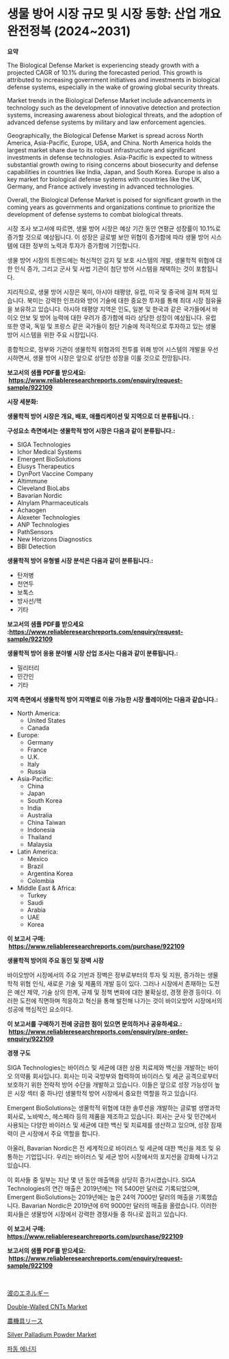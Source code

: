<p><h1>생물 방어 시장 규모 및 시장 동향: 산업 개요 완전정복 (2024~2031)</h1></p><p><strong>요약</strong></p>
<p><p>The Biological Defense Market is experiencing steady growth with a projected CAGR of 10.1% during the forecasted period. This growth is attributed to increasing government initiatives and investments in biological defense systems, especially in the wake of growing global security threats. </p><p>Market trends in the Biological Defense Market include advancements in technology such as the development of innovative detection and protection systems, increasing awareness about biological threats, and the adoption of advanced defense systems by military and law enforcement agencies.</p><p>Geographically, the Biological Defense Market is spread across North America, Asia-Pacific, Europe, USA, and China. North America holds the largest market share due to its robust infrastructure and significant investments in defense technologies. Asia-Pacific is expected to witness substantial growth owing to rising concerns about biosecurity and defense capabilities in countries like India, Japan, and South Korea. Europe is also a key market for biological defense systems with countries like the UK, Germany, and France actively investing in advanced technologies.</p><p>Overall, the Biological Defense Market is poised for significant growth in the coming years as governments and organizations continue to prioritize the development of defense systems to combat biological threats. </p><p>시장 조사 보고서에 따르면, 생물 방어 시장은 예상 기간 동안 연평균 성장률이 10.1%로 증가할 것으로 예상됩니다. 이 성장은 글로벌 보안 위협이 증가함에 따라 생물 방어 시스템에 대한 정부의 노력과 투자가 증가함에 기인합니다.</p><p>생물 방어 시장의 트렌드에는 혁신적인 감지 및 보호 시스템의 개발, 생물학적 위협에 대한 인식 증가, 그리고 군사 및 사법 기관이 첨단 방어 시스템을 채택하는 것이 포함됩니다.</p><p>지리적으로, 생물 방어 시장은 북미, 아시아 태평양, 유럽, 미국 및 중국에 걸쳐 퍼져 있습니다. 북미는 강력한 인프라와 방어 기술에 대한 중요한 투자를 통해 최대 시장 점유율을 보유하고 있습니다. 아시아 태평양 지역은 인도, 일본 및 한국과 같은 국가들에서 바이오 안보 및 방어 능력에 대한 우려가 증가함에 따라 상당한 성장이 예상됩니다. 유럽 또한 영국, 독일 및 프랑스 같은 국가들이 첨단 기술에 적극적으로 투자하고 있는 생물 방어 시스템을 위한 주요 시장입니다.</p><p>종합적으로, 정부와 기관이 생물학적 위협과의 전투를 위해 방어 시스템의 개발을 우선시하면서, 생물 방어 시장은 앞으로 상당한 성장을 이룰 것으로 전망됩니다.</p></p>
<p><strong>보고서의 샘플 PDF를 받으세요: &nbsp;<a href="https://www.reliableresearchreports.com/enquiry/request-sample/922109">https://www.reliableresearchreports.com/enquiry/request-sample/922109</a></strong></p>
<p><strong>시장 세분화:</strong></p>
<p><strong> 생물학적 방어 시장은 개요, 배포, 애플리케이션 및 지역으로 더 분류됩니다. :</strong></p>
<p><strong>구성요소 측면에서는 생물학적 방어 시장은 다음과 같이 분류됩니다.:</strong></p>
<p><ul><li>SIGA Technologies</li><li>Ichor Medical Systems</li><li>Emergent BioSolutions</li><li>Elusys Therapeutics</li><li>DynPort Vaccine Company</li><li>Altimmune</li><li>Cleveland BioLabs</li><li>Bavarian Nordic</li><li>Alnylam Pharmaceuticals</li><li>Achaogen</li><li>Alexeter Technologies</li><li>ANP Technologies</li><li>PathSensors</li><li>New Horizons Diagnostics</li><li>BBI Detection</li></ul></p>
<p><strong> 생물학적 방어 유형별 시장 분석은 다음과 같이 분류됩니다.:</strong></p>
<p><ul><li>탄저병</li><li>천연두</li><li>보톡스</li><li>방사선/핵</li><li>기타</li></ul></p>
<p><strong>보고서의 샘플 PDF를 받으세요 :<a href="https://www.reliableresearchreports.com/enquiry/request-sample/922109">https://www.reliableresearchreports.com/enquiry/request-sample/922109</a></strong></p>
<p><strong> 생물학적 방어 응용 분야별 시장 산업 조사는 다음과 같이 분류됩니다.:</strong></p>
<p><ul><li>밀리터리</li><li>민간인</li><li>기타</li></ul></p>
<p><strong>지역 측면에서 생물학적 방어 지역별로 이용 가능한 시장 플레이어는 다음과 같습니다.:</strong></p>
<p><ul>
    <li>
        North America:
        <ul>
            <li>United States</li>
            <li>Canada</li>
        </ul>
    </li>
    <li>
        Europe:
        <ul>
            <li>Germany</li>
            <li>France</li>
            <li>U.K.</li>
            <li>Italy</li>
            <li>Russia</li>
        </ul>
    </li>
    <li>
        Asia-Pacific:
        <ul>
            <li>China</li>
            <li>Japan</li>
            <li>South Korea</li>
            <li>India</li>
            <li>Australia</li>
            <li>China Taiwan</li>
            <li>Indonesia</li>
            <li>Thailand</li>
            <li>Malaysia</li>
        </ul>
    </li>
    <li>
        Latin America:
        <ul>
            <li>Mexico</li>
            <li>Brazil</li>
            <li>Argentina Korea</li>
            <li>Colombia</li>
        </ul>
    </li>
    <li>
        Middle East & Africa:
        <ul>
            <li>Turkey</li>
            <li>Saudi</li>
            <li>Arabia</li>
            <li>UAE</li>
            <li>Korea</li>
        </ul>
    </li>
    </ul></p>
<p><strong>이 보고서 구매: &nbsp;<a href="https://www.reliableresearchreports.com/purchase/922109">https://www.reliableresearchreports.com/purchase/922109</a></strong></p>
<p><strong>생물학적 방어의 주요 동인 및 장벽 시장</strong></p>
<p><p>바이오방어 시장에서의 주요 기반과 장벽은 정부로부터의 투자 및 지원, 증가하는 생물학적 위협 인식, 새로운 기술 및 제품의 개발 등이 있다. 그러나 시장에서 존재하는 도전은 예산 제약, 기술 상의 한계, 규제 및 정책 변화에 대한 불확실성, 경쟁 환경 등이다. 이러한 도전에 직면하며 적응하고 혁신을 통해 발전해 나가는 것이 바이오방어 시장에서의 성공에 핵심적인 요소이다.</p></p>
<p><strong>이 보고서를 구매하기 전에 궁금한 점이 있으면 문의하거나 공유하세요.: &nbsp;<a href="https://www.reliableresearchreports.com/enquiry/pre-order-enquiry/922109">https://www.reliableresearchreports.com/enquiry/pre-order-enquiry/922109</a></strong></p>
<p><strong>경쟁 구도</strong></p>
<p><p>SIGA Technologies는 바이러스 및 세균에 대한 상용 치료제와 백신을 개발하는 바이오 의약품 회사입니다. 회사는 미국 국방부와 협력하여 바이러스 및 세균 공격으로부터 보호하기 위한 전략적 방어 수단을 개발하고 있습니다. 이들은 앞으로 성장 가능성이 높은 시장 섹터 중 하나인 생물학적 방어 시장에서 중요한 역할을 하고 있습니다. </p><p>Emergent BioSolutions는 생물학적 위협에 대한 솔루션을 개발하는 글로벌 생명과학 회사로, 노바박스, 헤스페라 등의 제품을 제조하고 있습니다. 회사는 군사 및 민간에서 사용되는 다양한 바이러스 및 세균에 대한 백신 및 치료제를 생산하고 있으며, 성장 잠재력이 큰 시장에서 주요 역할을 합니다.</p><p>아울러, Bavarian Nordic은 전 세계적으로 바이러스 및 세균에 대한 백신을 제조 및 유통하는 기업입니다. 우리는 바이러스 및 세균 방어 시장에서의 포지션을 강화해 나가고 있습니다.</p><p>이 회사들 중 일부는 지난 몇 년 동안 매출액을 상당히 증가시켰습니다. SIGA Technologies의 연간 매출은 2019년에는 1억 5400만 달러로 기록되었으며, Emergent BioSolutions는 2019년에는 높은 24억 7000만 달러의 매출을 기록했습니다. Bavarian Nordic은 2019년에 6억 9000만 달러의 매출을 올렸습니다. 이러한 회사들은 생물방어 시장에서 강력한 경쟁사들 중 하나로 꼽히고 있습니다.</p></p>
<p><strong>이 보고서 구매: &nbsp; <a href="https://www.reliableresearchreports.com/purchase/922109">https://www.reliableresearchreports.com/purchase/922109</a></strong></p>
<p><strong>보고서의 샘플 PDF를 받으세요: &nbsp;<a href="https://www.reliableresearchreports.com/enquiry/request-sample/922109">https://www.reliableresearchreports.com/enquiry/request-sample/922109</a></strong><strong></strong></p>
<p>&nbsp;</p>
<p><p><a href="https://github.com/lababdou/Market-Research-Report-List-2/blob/main/7586991182458.md">波のエネルギー</a></p><p><a href="https://issuu.com/reportprime-2/docs/double-walled-cnts-market-size-2030.pptx">Double-Walled CNTs Market</a></p><p><a href="https://github.com/mohamedbakry57/Market-Research-Report-List-2/blob/main/3991343182457.md">農機具リース</a></p><p><a href="https://issuu.com/reportprime-2/docs/silver-palladium-powder-market-size-2030.pptx">Silver Palladium Powder Market</a></p><p><a href="https://github.com/laholand/Market-Research-Report-List-2/blob/main/6319850182453.md">파동 에너지</a></p></p>